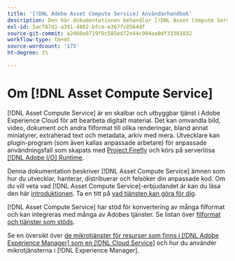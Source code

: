 ```yaml
---
title: '[!DNL Adobe Asset Compute Service] Användarhandbok'
description: Den här dokumentationen behandlar [!DNL Asset Compute Service] uppgifter som introduktion, hur du utvecklar, hanterar, distribuerar och felsöker din anpassade kod.
exl-id: 5acf87d1-a391-4802-bfce-e367fc8564df
source-git-commit: a2460a0719f8c585ed72e44c904aa0df33301032
workflow-type: tm+mt
source-wordcount: '175'
ht-degree: 1%

---
```


# Om [!DNL Asset Compute Service]

[!DNL Asset Compute Service] är en skalbar och utbyggbar tjänst i Adobe Experience Cloud för att bearbeta digitalt material. Det kan omvandla bild, video, dokument och andra filformat till olika renderingar, bland annat miniatyrer, extraherad text och metadata, arkiv med mera. Utvecklare kan plugin-program (som även kallas anpassade arbetare) för anpassade användningsfall som skapats med [Project Firefly](https://www.adobe.io/apis/experienceplatform/project-firefly/docs.html) och körs på serverlösa [[!DNL Adobe I/O] Runtime](https://www.adobe.io/apis/experienceplatform/runtime.html).

Denna dokumentation beskriver [!DNL Asset Compute Service] ämnen som hur du utvecklar, hanterar, distribuerar och felsöker din anpassade kod. Om du vill veta vad [!DNL Asset Compute Service]-erbjudandet är kan du läsa den här [introduktionen](introduction.md). Ta en titt på [vad tjänsten kan göra för dig](introduction.md#possible-use-cases-benefits).

[!DNL Asset Compute Service] har stöd för konvertering av många filformat och kan integreras med många av Adobes tjänster. Se listan över [filformat och tjänster som stöds](https://experienceleague.adobe.com/docs/experience-manager-cloud-service/assets/file-format-support.html).

Se en översikt över [de mikrotjänster för resurser som finns i [!DNL Adobe Experience Manager] som en [!DNL Cloud Service]](https://experienceleague.adobe.com/docs/experience-manager-cloud-service/assets/asset-microservices-overview.html) och hur du använder mikrotjänsterna i [!DNL Experience Manager].

<!--
Possible to record the below info here in this landing page to centralize the miscellaneous info about Asset Compute Service?
 List of dependencies and requirements SDK, CLI, Devtools, etc.? Or may be a link to the prerequisites.
 Introduction video when Tech Marketing team shares one.
-->
